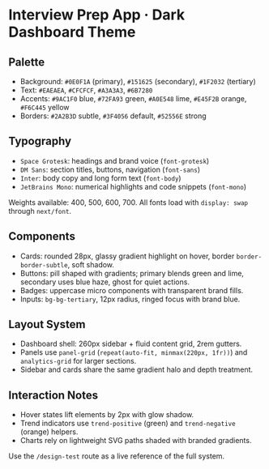 # Interview Prep App · Dark Dashboard Theme

## Palette

- Background: `#0E0F1A` (primary), `#151625` (secondary), `#1F2032` (tertiary)
- Text: `#EAEAEA`, `#CFCFCF`, `#A3A3A3`, `#6B7280`
- Accents: `#9AC1F0` blue, `#72FA93` green, `#A0E548` lime, `#E45F2B` orange, `#F6C445` yellow
- Borders: `#2A2B3D` subtle, `#3F4056` default, `#52556E` strong

## Typography

- `Space Grotesk`: headings and brand voice (`font-grotesk`)
- `DM Sans`: section titles, buttons, navigation (`font-sans`)
- `Inter`: body copy and long form text (`font-body`)
- `JetBrains Mono`: numerical highlights and code snippets (`font-mono`)

Weights available: 400, 500, 600, 700. All fonts load with `display: swap` through `next/font`.

## Components

- Cards: rounded 28px, glassy gradient highlight on hover, border `border-border-subtle`, soft shadow.
- Buttons: pill shaped with gradients; primary blends green and lime, secondary uses blue haze, ghost for quiet actions.
- Badges: uppercase micro components with transparent brand fills.
- Inputs: `bg-bg-tertiary`, 12px radius, ringed focus with brand blue.

## Layout System

- Dashboard shell: 260px sidebar + fluid content grid, 2rem gutters.
- Panels use `panel-grid` (`repeat(auto-fit, minmax(220px, 1fr))`) and `analytics-grid` for larger sections.
- Sidebar and cards share the same gradient halo and depth treatment.

## Interaction Notes

- Hover states lift elements by 2px with glow shadow.
- Trend indicators use `trend-positive` (green) and `trend-negative` (orange) helpers.
- Charts rely on lightweight SVG paths shaded with branded gradients.

Use the `/design-test` route as a live reference of the full system.
